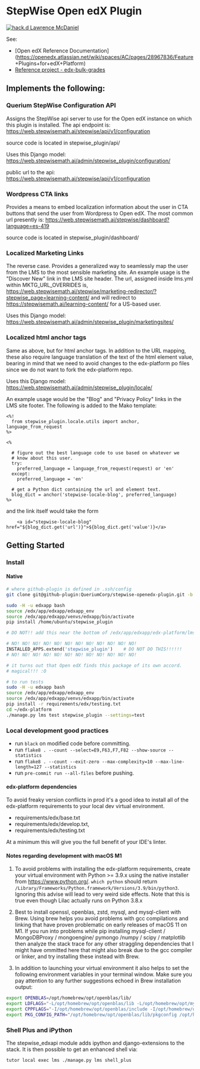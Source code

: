 # StepWise Open edX Plugin

[![hack.d Lawrence McDaniel](https://img.shields.io/badge/hack.d-Lawrence%20McDaniel-orange.svg)](https://lawrencemcdaniel.com)

See:

- [Open edX Reference Documentation](https://openedx.atlassian.net/wiki/spaces/AC/pages/28967836/Feature
+Plugins+for+edX+Platform)
- [Reference project - edx-bulk-grades](https://github.com/openedx/edx-bulk-grades/)


## Implements the following:

### Querium StepWise Configuration API

Assigns the StepWise api server to use for the Open edX instance on which this plugin is installed.
The api endpoint is: https://web.stepwisemath.ai/stepwise/api/v1/configuration

source code is located in stepwise_plugin/api/

Uses this Django model: https://web.stepwisemath.ai/admin/stepwise_plugin/configuration/


public url to the api: https://web.stepwisemath.ai/stepwise/api/v1/configuration


### Wordpress CTA links

Provides a means to embed localization information about the user in CTA buttons that send the user from Wordpress to Open edX. The most common url presently is: https://web.stepwisemath.ai/stepwise/dashboard?language=es-419

source code is located in stepwise_plugin/dashboard/

### Localized Marketing Links

The reverse case. Provides a generalized way to seamlessly map the user from the LMS to the most sensible marketing site. An example usage is the "Discover New" link in the LMS site header. The url, assigned inside lms.yml within MKTG_URL_OVERRIDES is, https://web.stepwisemath.ai/stepwise/marketing-redirector/?stepwise_page=learning-content/ and will redirect to https://stepwisemath.ai/learning-content/ for a US-based user.

Uses this Django model: https://web.stepwisemath.ai/admin/stepwise_plugin/marketingsites/


### Localized html anchor tags

Same as above, but for html anchor tags. In addition to the URL mapping, these also require language translation of the text of the html element value, bearing in mind that we need to avoid changes to the edx-platform po files since we do not want to fork the edx-platform repo.

Uses this Django model: https://web.stepwisemath.ai/admin/stepwise_plugin/locale/

An example usage would be the "Blog" and "Privacy Policy" links in the LMS site footer. The following is added to the Mako template:

```
<%!
  from stepwise_plugin.locale.utils import anchor, language_from_request
%>

<% 

  # figure out the best language code to use based on whatever we
  # know about this user.
  try:
    preferred_language = language_from_request(request) or 'en'
  except:
    preferred_language = 'en'

  # get a Python dict containing the url and element text.
  blog_dict = anchor('stepwise-locale-blog', preferred_language)
%>

```

and the link itself would take the form

```
    <a id="stepwise-locale-blog" href="${blog_dict.get('url')}">${blog_dict.get('value')}</a>
```



## Getting Started

### Install

#### Native

```bash
# where github-plugin is defined in .ssh/config
git clone git@github-plugin:QueriumCorp/stepwise-openedx-plugin.git -b main  /home/ubuntu/stepwise_plugin

sudo -H -u edxapp bash
source /edx/app/edxapp/edxapp_env
source /edx/app/edxapp/venvs/edxapp/bin/activate
pip install /home/ubuntu/stepwise_plugin
```

```python
# DO NOT!! add this near the bottom of /edx/app/edxapp/edx-platform/lms/envs/common.py

# NO! NO! NO! NO! NO! NO! NO! NO! NO! NO! NO! NO! 
INSTALLED_APPS.extend('stepwise_plugin')    # DO NOT DO THIS!!!!!!
# NO! NO! NO! NO! NO! NO! NO! NO! NO! NO! NO! NO! 

# it turns out that Open edX finds this package of its own accord.
# magical!!! :O
```


```bash
# to run tests
sudo -H -u edxapp bash
source /edx/app/edxapp/edxapp_env
source /edx/app/edxapp/venvs/edxapp/bin/activate
pip install -r requirements/edx/testing.txt
cd ~/edx-platform
./manage.py lms test stepwise_plugin --settings=test
```


### Local development good practices

* run `black` on modified code before committing.
* run `flake8 . --count --select=E9,F63,F7,F82 --show-source --statistics`
* run `flake8 . --count --exit-zero --max-complexity=10 --max-line-length=127 --statistics`
* run `pre-commit run --all-files` before pushing.

#### edx-platform dependencies

To avoid freaky version conflicts in prod it's a good idea to install all of the edx-platform requirements to your local dev virtual environment.

* requirements/edx/base.txt
* requirements/edx/develop.txt,
* requirements/edx/testing.txt

At a minimum this will give you the full benefit of your IDE's linter.

#### Notes regarding development with macOS M1

1. To avoid problems with installing the edx-platform requirements, create your virtual environment with Python >= 3.9.x using the native installer from https://www.python.org/. `which python` should return `/Library/Frameworks/Python.framework/Versions/3.9/bin/python3`. Ignoring this advise will lead to very weird side effects. Note that this is true even though Lilac actually runs on Python 3.8.x

2. Best to install openssl, openblas, zstd, mysql, and mysql-client with Brew. Using brew helps you avoid problems with gcc compilations and linking that have proven problematic on early releases of macOS 11 on M1. If you run into problems while pip installing mysql-client / MongoDBProxy / mongoengine/ pymongo /numpy / scipy / matplotlib then analyze the stack trace for any other straggling dependencies that I might have ommitted here that might also break due to the gcc compiler or linker, and try installing these instead with Brew.

3. In addition to launching your virtual environment it also helps to set the following environment variables in your terminal window. Make sure you pay attention to any further suggestions echoed in Brew installation output:

```bash
export OPENBLAS=/opt/homebrew/opt/openblas/lib/
export LDFLAGS="-L/opt/homebrew/opt/openblas/lib -L/opt/homebrew/opt/mysql-client/lib"
export CPPFLAGS="-I/opt/homebrew/opt/openblas/include -I/opt/homebrew/opt/mysql-client/include"
export PKG_CONFIG_PATH="/opt/homebrew/opt/openblas/lib/pkgconfig /opt/homebrew/opt/mysql-client/lib/pkgconfig"
```


### Shell Plus and iPython

The stepwise_edxapi module adds ipython and django-extensions to the stack.  It is then possible to get an enhanced shell via:

```
tutor local exec lms ./manage.py lms shell_plus
```